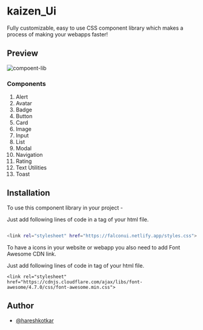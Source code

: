 # kaizen_Ui

Fully customizable, easy to use CSS component library which makes a process of making your webapps faster! 

## Preview
![compoent-lib](https://user-images.githubusercontent.com/75067419/154898838-3fe1aeaa-88fa-441c-b17c-fb0a64df9d42.png)


### Components 
 1. Alert
 2. Avatar
 3. Badge
 4. Button
 5. Card 
 6. Image
 7. Input
 8. List
 9. Modal
 10. Navigation
 11. Rating
 12. Text Utilities
 13. Toast

## Installation

To use this component library in your project -

Just add following lines of code in a <head/> tag of your html file.

  ```bash 

<link rel="stylesheet" href="https://falconui.netlify.app/styles.css">

```

To have a icons in your website or webapp you also need to add Font Awesome CDN link.

Just add following lines of code in <head/> tag of your html file.


    <link rel="stylesheet" href="https://cdnjs.cloudflare.com/ajax/libs/font-awesome/4.7.0/css/font-awesome.min.css">

## Author

- [@hareshkotkar](https://github.com/harshkotkar5557)


